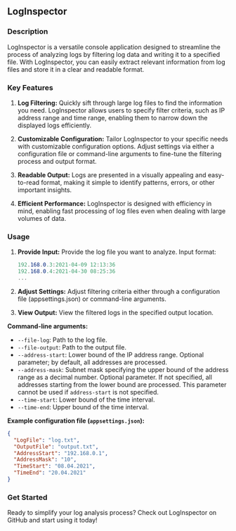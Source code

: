 ## LogInspector

### Description
LogInspector is a versatile console application designed to streamline the process of analyzing logs by filtering log data and writing it to a specified file. With LogInspector, you can easily extract relevant information from log files and store it in a clear and readable format.

### Key Features
1. **Log Filtering:** Quickly sift through large log files to find the information you need. LogInspector allows users to specify filter criteria, such as IP address range and time range, enabling them to narrow down the displayed logs efficiently.
   
2. **Customizable Configuration:** Tailor LogInspector to your specific needs with customizable configuration options. Adjust settings via either a configuration file or command-line arguments to fine-tune the filtering process and output format.

3. **Readable Output:** Logs are presented in a visually appealing and easy-to-read format, making it simple to identify patterns, errors, or other important insights.

4. **Efficient Performance:** LogInspector is designed with efficiency in mind, enabling fast processing of log files even when dealing with large volumes of data.

### Usage
   
1. **Provide Input:** Provide the log file you want to analyze.
   Input format:

   ```csharp
   192.168.0.3:2021-04-09 12:13:36
   192.168.0.4:2021-04-30 08:25:36
   ...
   
2. **Adjust Settings:** Adjust filtering criteria either through a configuration file (appsettings.json) or command-line arguments.
   
3. **View Output:** View the filtered logs in the specified output location.

**Command-line arguments:**
- `--file-log`: Path to the log file.
- `--file-output`: Path to the output file.
- `--address-start`: Lower bound of the IP address range. Optional parameter; by default, all addresses are processed.
- `--address-mask`: Subnet mask specifying the upper bound of the address range as a decimal number. Optional parameter. If not specified, all addresses starting from the lower bound are processed. This parameter cannot be used if `address-start` is not specified.
- `--time-start`: Lower bound of the time interval.
- `--time-end`: Upper bound of the time interval.

**Example configuration file (`appsettings.json`):**
```json
{
  "LogFile": "log.txt",
  "OutputFile": "output.txt",
  "AddressStart": "192.168.0.1",
  "AddressMask": "10",
  "TimeStart": "08.04.2021",
  "TimeEnd": "20.04.2021"
}
```
### Get Started
Ready to simplify your log analysis process? Check out LogInspector on GitHub and start using it today!

